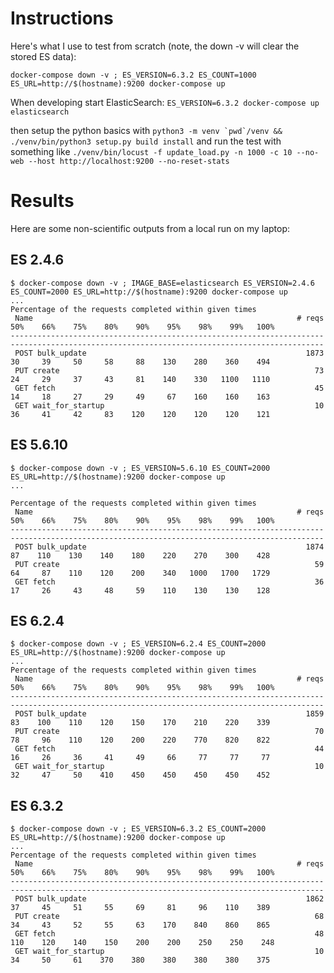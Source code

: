 # Instructions

Here's what I use to test from scratch (note, the down -v will clear the stored ES data):

`docker-compose down -v ; ES_VERSION=6.3.2 ES_COUNT=1000 ES_URL=http://$(hostname):9200 docker-compose up`

When developing start ElasticSearch: `ES_VERSION=6.3.2 docker-compose up elasticsearch`

then setup the python basics with ```python3 -m venv `pwd`/venv && ./venv/bin/python3 setup.py build install```
and run the test with something like `./venv/bin/locust -f update_load.py -n 1000 -c 10 --no-web --host http://localhost:9200 --no-reset-stats`


# Results

Here are some non-scientific outputs from a local run on my laptop:

## ES 2.4.6


````
$ docker-compose down -v ; IMAGE_BASE=elasticsearch ES_VERSION=2.4.6 ES_COUNT=2000 ES_URL=http://$(hostname):9200 docker-compose up
...
Percentage of the requests completed within given times
 Name                                                           # reqs    50%    66%    75%    80%    90%    95%    98%    99%   100%
--------------------------------------------------------------------------------------------------------------------------------------------
 POST bulk_update                                                 1873     30     39     50     58     88    130    280    360    494
 PUT create                                                         73     24     29     37     43     81    140    330   1100   1110
 GET fetch                                                          45     14     18     27     29     49     67    160    160    163
 GET wait_for_startup                                               10     36     41     42     83    120    120    120    120    121
````

## ES 5.6.10

````
$ docker-compose down -v ; ES_VERSION=5.6.10 ES_COUNT=2000 ES_URL=http://$(hostname):9200 docker-compose up
...

Percentage of the requests completed within given times
 Name                                                           # reqs    50%    66%    75%    80%    90%    95%    98%    99%   100%
--------------------------------------------------------------------------------------------------------------------------------------------
 POST bulk_update                                                 1874     87    110    130    140    180    220    270    300    428
 PUT create                                                         59     64     87    110    120    200    340   1000   1700   1729
 GET fetch                                                          36     17     26     43     48     59    110    130    130    128
````

## ES 6.2.4
````
$ docker-compose down -v ; ES_VERSION=6.2.4 ES_COUNT=2000 ES_URL=http://$(hostname):9200 docker-compose up
...
Percentage of the requests completed within given times
 Name                                                           # reqs    50%    66%    75%    80%    90%    95%    98%    99%   100%
--------------------------------------------------------------------------------------------------------------------------------------------
 POST bulk_update                                                 1859     83    100    110    120    150    170    210    220    339
 PUT create                                                         70     78     96    110    120    200    220    770    820    822
 GET fetch                                                          44     16     26     36     41     49     66     77     77     77
 GET wait_for_startup                                               10     32     47     50    410    450    450    450    450    452
````

## ES 6.3.2
````
$ docker-compose down -v ; ES_VERSION=6.3.2 ES_COUNT=2000 ES_URL=http://$(hostname):9200 docker-compose up
...
Percentage of the requests completed within given times
 Name                                                           # reqs    50%    66%    75%    80%    90%    95%    98%    99%   100%
--------------------------------------------------------------------------------------------------------------------------------------------
 POST bulk_update                                                 1862     37     45     51     55     69     81     96    110    389
 PUT create                                                         68     34     43     52     55     63    170    840    860    865
 GET fetch                                                          48    110    120    140    150    200    200    250    250    248
 GET wait_for_startup                                               10     34     50     61    370    380    380    380    380    375
````